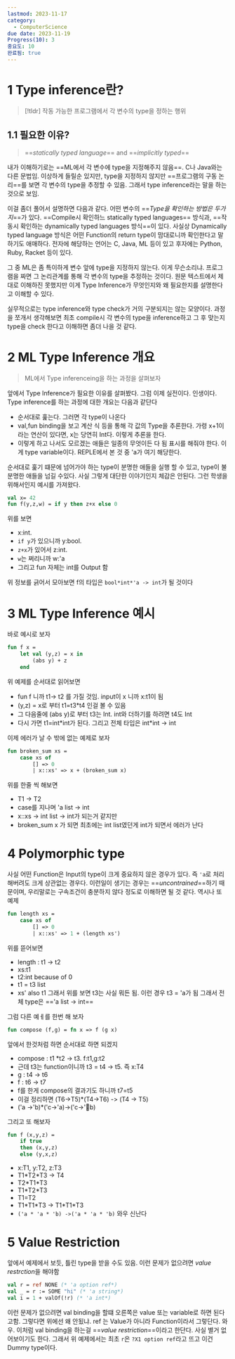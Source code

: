 ```yaml
---
lastmod: 2023-11-17
category:
  - ComputerScience
due date: 2023-11-19
Progress(10): 3
중요도: 10
완료됨: true
---
```

# 1 Type inference란?
> [!tldr] 작동 가능한 프로그램에서 각 변수의 type을 정하는 행위

## 1.1 필요한 이유?
> ==*statically typed language*== and ==*implicitly typed*==

내가 이해하기로는 ==ML에서 각 변수에 type을 지정해주지 않음==. C나 Java와는 다른 문법임. 이상하게 들릴순 있지만, type을 지정하지 않지만 ==프로그램의 구동 논리==를 보면 각 변수의 type을 추정할 수 있음. 그래서 type inference라는 말을 하는 것으로 보임.

이걸 좀더 풀어서 설명하면 다음과 같다. 어떤 변수의 ==*Type을 확인하는 방법은 두가지*==가 있다. ==Compile시 확인하느 statically typed languages== 방식과, ==작동시 확인하는 dynamically typed languages 방식==이 있다. 사실상 Dynamically typed language 방식은 어떤 Function의 return type이 맘대로니까 확인한다고 말하기도 애매하다.  전자에 해당하는 언어는 C, Java, ML 등이 있고 후자에는 Python, Ruby, Racket 등이 있다. 

그 중 ML은 좀 특이하게 변수 앞에 type을 지정하지 않는다. 이게 무슨소리냐. 프로그램을 짜면 그 논리관계를 통해 각 변수의 type을 추정하는 것이다. 원문 텍스트에서 제대로 이해하진 못했지만 이게 Type Inference가 무엇인지와 왜 필요한지를 설명한다고 이해할 수 있다.

실무적으로는 type inference와 type check가 거의 구분되지는 않는 모양이다. 과정을 쪼개서 생각해보면 최초 compile시 각 변수의 type을 inference하고 그 후 맞는지 type을 check 한다고 이해하면 좀더 나을 것 같다.

# 2 ML Type Inference 개요
> ML에서 Type inferenceing을 하는 과정을 살펴보자

앞에서 Type Inference가 필요한 이유를 살펴봤다. 그럼 이제 실전이다. 인생이다. Type inference를 하는 과정에 대한 개요는 다음과 같단다
- 순서대로 훑는다. 그러면 각 type이 나온다
- val,fun binding을 보고 계산 식 등을 통해 각 값의 Type을 추론한다. 가령 x+1이라는 연산이 있다면, x는 당연히 Int다. 이렇게 추론을 한다.
- 이렇게 하고 나서도 모르겠는 애들은 일종의 무엇이든 다 됨 표시를 해줘야 한다. 이게 type variable이다. REPLE에서 본 것 중 'a가 여기 해당한다.

순서대로 훑기 떄문에 넘어가야 하는 type이 분명한 애들을 실행 할 수 있고, type이 불분명한 애들을 넘길 수있다. 사실 그렇게 대단한 이야기인지 체감은 안된다. 그런 학생을 위해서인지 예시를 가져왔다.

```sml
val x= 42
fun f(y,z,w) = if y then z+x else 0
```
위를 보면 
- x:int.
- `if y`가 있으니까 y:bool. 
- `z+x`가 있어서 z:int. 
- `w`는 쩌리니까 w:'a
- 그리고 fun 자체는 int를 Output 함

위 정보를 긁어서 모아보면 f의 타입은 `bool*int*'a -> int`가 될 것이다

# 3 ML Type Inference 예시

바로 예시로 보자
```sml
fun f x =
	let val (y,z) = x in
		(abs y) + z
	end
```
위 예제를 순서대로 읽어보면
- fun f 니까 t1-> t2 를 가질 것임. input이 x 니까 x:t1이 됨
- (y,z) = x로 부터 t1=t3\*t4 인걸 볼 수 있음
- 그 다음줄에 (abs y)로 부터 t3는 Int. int와 더하기를 하려면 t4도 Int
- 다시 가면 t1=int\*int가 된다. 그리고 전체 타입은 int\*int -> int

이제 에러가 날 수 밖에 없는 예제로 보자
```sml
fun broken_sum xs =
	case xs of 
		[] => 0
		| x::xs' => x + (broken_sum x)
```
위를 한줄 씩 해보면
- T1 -> T2
- case를 지나며 'a list -> int
- x::xs -> int list -> int가 되는거 같지만
- broken_sum x 가 되면 최초에는 int list였던게 int가 되면서 에러가 난다

# 4 Polymorphic type
사실 어떤 Function은 Input의 type이 크게 중요하지 않은 경우가 있다. 즉 `'a`로 처리해버려도 크게 상관없는 경우다. 이런일이 생기는 경우는 ==*uncontrained*==하기 때문이며, 우리말로는 구속조건이 충분하지 않다 정도로 이해하면 될 것 같다. 역시나 또 예제
```sml
fun length xs =
	case xs of
		[] => 0
		| x::xs' => 1 + (length xs')
```

위를 뜯어보면
- length : t1 -> t2
- xs:t1
- t2:int because of 0
- t1 = t3 list
- xs' also t1
그래서 위를 보면 t3는 사실 뭐든 됨. 이런 경우 t3 = 'a가 됨 그래서 전체 type은
=='a list -> int==

그럼 다른 예ㅔ를 한번 해 보자
```sml
fun compose (f,g) = fn x => f (g x)
```
앞에서 한것처럼 하면 순서대로 하면 되겠지
- compose : t1 \*t2 -> t3. f:t1,g:t2
- 근데 t3는 function이니까 t3 = t4 -> t5. 즉 x:T4
- g : t4 -> t6
- f : t6 -> t7
- f를 한게 compose의 결과기도 하니까 t7=t5
- 이걸 정리하면 (T6->T5)\*(T4->T6) -> (T4 -> T5)
- ('a ->'b)\*('c->'a)->('c->'b)

그리고 또 해보자
```sml
fun f (x,y,z) =
	if true
	then (x,y,z)
	else (y,x,z)
```
- x:T1, y:T2, z:T3
- T1\*T2\*T3 -> T4
- T2\*T1\*T3
- T1\*T2\*T3
- T1=T2
- T1\*T1\*T3 -> T1\*T1\*T3
- `('a * 'a * 'b) ->('a * 'a * 'b)`
와우 신난다

# 5 Value Restriction
앞에서 예제에서 보듯, 틀린 type을 받을 수도 있음. 이런 문제가 없으려면 *value restrction*을 해야함

```sml
val r = ref NONE (* 'a option ref*)
val _ = r := SOME "hi" (* 'a string*)
val i = 1 + valOf(!r) (* 'a int*)
```

이런 문제가 없으려면 val binding을 할떄 오른쪽은 value 또는 variable로 하면 된다고함. 그렇다면 위에선 왜 안됬냐. ref 는 Value가 아니라 Function이라서 그렇단다. 와우. 이처럼 val binding을 하는걸 ==*value restriction*==이라고 한단다. 사실  별거 없어보이기도 한다. 그래서 위 예제에서는 최초 `r`은 `?X1 option ref`라고 뜨고 이건 Dummy type이다. 